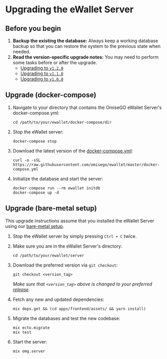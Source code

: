 # Upgrading the eWallet Server

## Before you begin

1. **Backup the existing the database:** Always keep a working database backup so that you can restore the system
to the previous state when needed.
2. **Read the version-specific upgrade notes:** You may need to perform some tasks before or after the upgrade.
    - [Upgrading to `v1.2.0`](v1.2.0.md)
    - [Upgrading to `v1.1.0`](v1.1.0.md)
    - [Upgrading to `v1.0.0`](v1.0.0.md)

## Upgrade (docker-compose)

1. Navigate to your directory that contains the OmiseGO eWallet Server's docker-compose.yml:

    ```shell
    cd /path/to/your/ewallet/docker-compose/dir
    ```

2. Stop the eWallet server:

    ```shell
    docker-compose stop
    ```

3. Download the latest version of the [docker-compose.yml](https://raw.githubusercontent.com/omisego/ewallet/master/docker-compose.yml):

    ```shell
    curl -o -sSL https://raw.githubusercontent.com/omisego/ewallet/master/docker-compose.yml
    ```

3. Initialize the database and start the server:

    ```shell
    docker-compose run --rm ewallet initdb
    docker-compose up -d
    ```

## Upgrade (bare-metal setup)

This upgrade instructions assume that you installed the eWallet Server using our [bare-metal setup](../bare_metal.md).

1. Stop the eWallet server by simply pressing `Ctrl + C` twice.

2. Make sure you are in the eWallet Server's directory:

    ```shell
    cd /path/to/your/ewallet/server
    ```

2. Download the preferred version via `git checkout`:

    ```shell
    git checkout <version_tag>
    ```

    _Make sure that `<version_tag>` above is changed to your preferred [release](https://github.com/omisego/ewallet/releases)._

3. Fetch any new and updated dependencies:

    ```shell
    mix deps.get && (cd apps/frontend/assets/ && yarn install)
    ```

4. Migrate the databases and test the new codebase:

    ```shell
    mix ecto.migrate
    mix test
    ```

5. Start the server:

    ```shell
    mix omg.server
    ```

